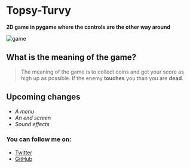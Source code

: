 # Topsy-Turvy
**2D game in pygame where the controls are the other way around**


![game](https://user-images.githubusercontent.com/99100535/198111931-cdae46c4-dec1-445b-98fe-e6923724d047.png)

## What is the meaning of the game?
> The meaning of the game is to collect coins and get your score as high up as possible. If the enemy **touches** you than you are **dead**.

## Upcoming changes
- *A menu*
- *An end screen*
- *Sound effects*

### You can follow me on:
- [Twitter](https://twitter.com/JarneDM_)
- [GitHub](https://github.com/JarneDM)
